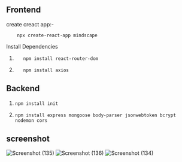 ## Frontend 
create creact app:-

        npx create-react-app mindscape
 Install Dependencies 
 
1)        npm install react-router-dom
 
2)        npm install axios

 ## Backend
 
 1)     npm install init
 2)     npm install express mongoose body-parser jsonwebtoken bcrypt nodemon cors

## screenshot 
![Screenshot (135)](https://github.com/pawanpinjari/Login_Signup_Page/assets/96931225/19118d72-ae83-4c4e-83c6-423f67bb523d)
![Screenshot (136)](https://github.com/pawanpinjari/Login_Signup_Page/assets/96931225/6be5ce51-7202-444e-8343-1768af9937f9)
![Screenshot (134)](https://github.com/pawanpinjari/Login_Signup_Page/assets/96931225/1f0c7cd4-8ef7-4548-b8b9-45817012dd2b)
